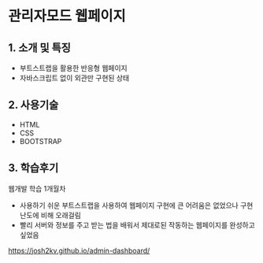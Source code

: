 # 관리자모드 웹페이지

## 1. 소개 및 특징
- 부트스트랩을 활용한 반응형 웹페이지
- 자바스크립트 없이 외관만 구현된 상태

## 2. 사용기술
- HTML
- CSS
- BOOTSTRAP

## 3. 학습후기
웹개발 학습 1개월차
- 사용하기 쉬운 부트스트랩을 사용하여 웹페이지 구현에 큰 어려움은 없었으나 구현 난도에 비해 오래걸림
- 빨리 서버와 정보를 주고 받는 법을 배워서 제대로된 작동하는 웹페이지를 완성하고 싶었음


https://josh2kv.github.io/admin-dashboard/
